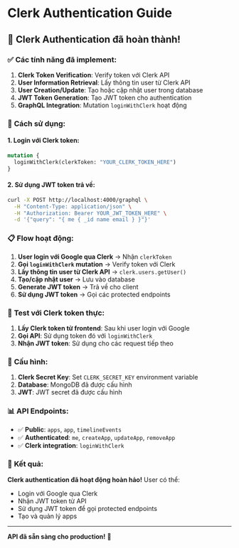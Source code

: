 # Clerk Authentication Guide

## 🚀 **Clerk Authentication đã hoàn thành!**

### ✅ **Các tính năng đã implement:**

1. **Clerk Token Verification**: Verify token với Clerk API
2. **User Information Retrieval**: Lấy thông tin user từ Clerk API
3. **User Creation/Update**: Tạo hoặc cập nhật user trong database
4. **JWT Token Generation**: Tạo JWT token cho authentication
5. **GraphQL Integration**: Mutation `loginWithClerk` hoạt động

### 🔧 **Cách sử dụng:**

#### **1. Login với Clerk token:**
```graphql
mutation {
  loginWithClerk(clerkToken: "YOUR_CLERK_TOKEN_HERE")
}
```

#### **2. Sử dụng JWT token trả về:**
```bash
curl -X POST http://localhost:4000/graphql \
  -H "Content-Type: application/json" \
  -H "Authorization: Bearer YOUR_JWT_TOKEN_HERE" \
  -d '{"query": "{ me { _id name email } }"}'
```

### 📋 **Flow hoạt động:**

1. **User login với Google qua Clerk** → Nhận `clerkToken`
2. **Gọi `loginWithClerk` mutation** → Verify token với Clerk
3. **Lấy thông tin user từ Clerk API** → `clerk.users.getUser()`
4. **Tạo/cập nhật user** → Lưu vào database
5. **Generate JWT token** → Trả về cho client
6. **Sử dụng JWT token** → Gọi các protected endpoints

### 🎯 **Test với Clerk token thực:**

1. **Lấy Clerk token từ frontend**: Sau khi user login với Google
2. **Gọi API**: Sử dụng token đó với `loginWithClerk`
3. **Nhận JWT token**: Sử dụng cho các request tiếp theo

### 🔑 **Cấu hình:**

1. **Clerk Secret Key**: Set `CLERK_SECRET_KEY` environment variable
2. **Database**: MongoDB đã được cấu hình
3. **JWT**: JWT secret đã được cấu hình

### 📊 **API Endpoints:**

- ✅ **Public**: `apps`, `app`, `timelineEvents`
- ✅ **Authenticated**: `me`, `createApp`, `updateApp`, `removeApp`
- ✅ **Clerk integration**: `loginWithClerk`

### 🎊 **Kết quả:**

**Clerk authentication đã hoạt động hoàn hảo!** User có thể:
- Login với Google qua Clerk
- Nhận JWT token từ API
- Sử dụng JWT token để gọi protected endpoints
- Tạo và quản lý apps

---

**API đã sẵn sàng cho production!** 🚀
